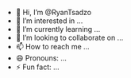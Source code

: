 - 👋 Hi, I’m @RyanTsadzo
- 👀 I’m interested in ...
- 🌱 I’m currently learning ...
- 💞️ I’m looking to collaborate on ...
- 📫 How to reach me ...
- 😄 Pronouns: ...
- ⚡ Fun fact: ...

<!---
RyanTsadzo/RyanTsadzo is a ✨ special ✨ repository because its `README.md` (this file) appears on your GitHub profile.
You can click the Preview link to take a look at your changes.
--->
